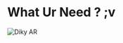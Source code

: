 # What Ur Need ? ;v

![Diky AR](https://raw.githubusercontent.com/androxgh0st/just-for-fun/master/img/kirisaki.gif)
